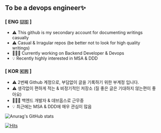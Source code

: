 ## To be a devops engineer✨
### [ ENG 🇺🇸 ]
- ⚠️ This github is my secondary account for documenting writings casually
- ⚠️ Casual & Irragular repos (be better not to look for high quality writings)
- 👩🏻‍💻 Currently working on Backend Developer & Devops
- 💡 Recently highly interested in MSA & DDD

### [ KOR 🇰🇷 ]
- ⚠️ 2번째 Github 계정으로, 부담없이 글을 기록하기 위한 부계정 입니다.  
- ⚠️ 생각없이 편하게 적는 & 비정기적인 저장소 (질 좋은 글은 기대하지 않는편이 좋아요)
- 👩🏻‍💻 백엔드 개발자 & 데브옵스로 근무중
- 💡 최근에는 MSA & DDD에 매우 관심이 많음

<!--
**Astrid-DM/Astrid-DM** is a ✨ _special_ ✨ repository because its `README.md` (this file) appears on your GitHub profile.

Here are some ideas to get you started:

- 🔭 I’m currently working on ...
- 🌱 I’m currently learning ...
- 👯 I’m looking to collaborate on ...
- 🤔 I’m looking for help with ...
- 💬 Ask me about ...
- 📫 How to reach me: ...
- 😄 Pronouns: ...
- ⚡ Fun fact: ...
-->

![Anurag's GitHub stats](https://github-readme-stats.vercel.app/api?username=Astrid-DM&show_icons=true&theme=radical)

[![Hits](https://hits.seeyoufarm.com/api/count/incr/badge.svg?url=https%3A%2F%2Fgithub.com%2FAstrid-DM%2Fhit-counter&count_bg=%2329D5CC&title_bg=%23373737&icon=&icon_color=%23D91D7F&title=Hits%E2%9D%97%EF%B8%8F&edge_flat=false)](https://hits.seeyoufarm.com)
